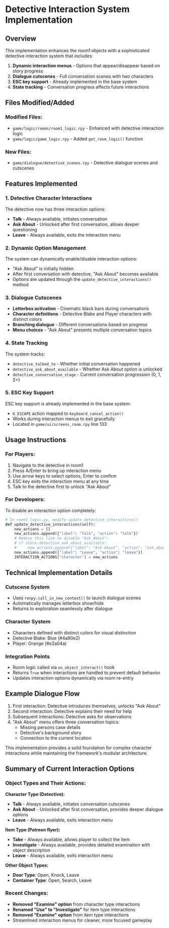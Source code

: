 # Detective Interaction System Implementation

## Overview

This implementation enhances the room1 objects with a sophisticated detective interaction system that includes:

1. **Dynamic interaction menus** - Options that appear/disappear based on story progress
2. **Dialogue cutscenes** - Full conversation scenes with two characters
3. **ESC key support** - Already implemented in the base system
4. **State tracking** - Conversation progress affects future interactions

## Files Modified/Added

### Modified Files:
- `game/logic/rooms/room1_logic.rpy` - Enhanced with detective interaction logic
- `game/logic/game_logic.rpy` - Added `get_room_logic()` function

### New Files:
- `game/dialogue/detective_scenes.rpy` - Detective dialogue scenes and cutscenes

## Features Implemented

### 1. Detective Character Interactions
The detective now has three interaction options:
- **Talk** - Always available, initiates conversation
- **Ask About** - Unlocked after first conversation, allows deeper questioning  
- **Leave** - Always available, exits the interaction menu

### 2. Dynamic Option Management
The system can dynamically enable/disable interaction options:
- "Ask About" is initially hidden
- After first conversation with detective, "Ask About" becomes available
- Options are updated through the `update_detective_interactions()` method

### 3. Dialogue Cutscenes
- **Letterbox activation** - Cinematic black bars during conversations
- **Character definitions** - Detective Blake and Player characters with distinct colors
- **Branching dialogue** - Different conversations based on progress
- **Menu choices** - "Ask About" presents multiple conversation topics

### 4. State Tracking
The system tracks:
- `detective_talked_to` - Whether initial conversation happened
- `detective_ask_about_available` - Whether Ask About option is unlocked
- `detective_conversation_stage` - Current conversation progression (0, 1, 2+)

### 5. ESC Key Support
ESC key support is already implemented in the base system:
- `K_ESCAPE` action mapped to `keyboard_cancel_action()` 
- Works during interaction menus to exit gracefully
- Located in `game/ui/screens_room.rpy` line 133

## Usage Instructions

### For Players:
1. Navigate to the detective in room1
2. Press A/Enter to bring up interaction menu
3. Use arrow keys to select options, Enter to confirm
4. ESC key exits the interaction menu at any time
5. Talk to the detective first to unlock "Ask About"

### For Developers:
To disable an interaction option completely:
```python
# In room1_logic.py, modify update_detective_interactions()
def update_detective_interactions(self):
    new_actions = []
    new_actions.append({"label": "Talk", "action": "talk"})
    # Remove this line to disable "Ask About":
    # if store.detective_ask_about_available:
    #     new_actions.append({"label": "Ask About", "action": "ask_about"})
    new_actions.append({"label": "Leave", "action": "leave"})
    INTERACTION_ACTIONS["character"] = new_actions
```

## Technical Implementation Details

### Cutscene System
- Uses `renpy.call_in_new_context()` to launch dialogue scenes
- Automatically manages letterbox show/hide
- Returns to exploration seamlessly after dialogue

### Character System
- Characters defined with distinct colors for visual distinction
- Detective Blake: Blue (#4a90e2)
- Player: Orange (#e2a04a)

### Integration Points
- Room logic called via `on_object_interact()` hook
- Returns `True` when interactions are handled to prevent default behavior
- Updates interaction options dynamically via room re-entry

## Example Dialogue Flow

1. First interaction: Detective introduces themselves, unlocks "Ask About"
2. Second interaction: Detective explains their need for help
3. Subsequent interactions: Detective asks for observations
4. "Ask About" menu offers three conversation topics:
   - Missing persons case details
   - Detective's background story  
   - Connection to the current location

This implementation provides a solid foundation for complex character interactions while maintaining the framework's modular architecture.

## Summary of Current Interaction Options

### Object Types and Their Actions:

**Character Type (Detective):**
- **Talk** - Always available, initiates conversation cutscenes
- **Ask About** - Unlocked after first conversation, provides deeper dialogue options
- **Leave** - Always available, exits interaction menu

**Item Type (Patreon flyer):**
- **Take** - Always available, allows player to collect the item
- **Investigate** - Always available, provides detailed examination with object description
- **Leave** - Always available, exits interaction menu

**Other Object Types:**
- **Door Type**: Open, Knock, Leave
- **Container Type**: Open, Search, Leave

### Recent Changes:
- **Removed "Examine" option** from character type interactions
- **Renamed "Use" to "Investigate"** for item type interactions  
- **Removed "Examine" option** from item type interactions
- Streamlined interaction menus for cleaner, more focused gameplay
